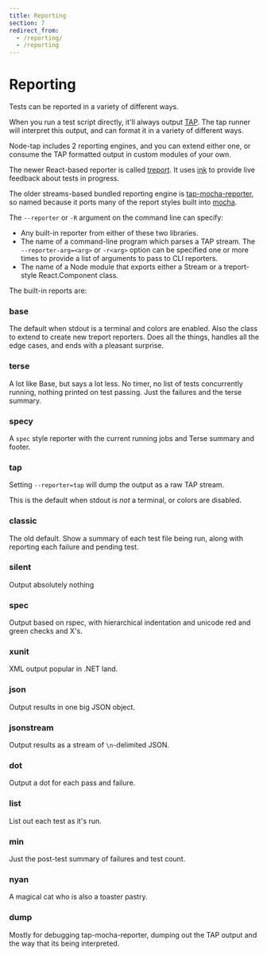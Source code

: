 ```yaml
---
title: Reporting
section: 7
redirect_from:
  - /reporting/
  - /reporting
---
```


# Reporting

Tests can be reported in a variety of different ways.

When you run a test script directly, it'll always output
[TAP](/tap-protocol/).  The tap runner will interpret this
output, and can format it in a variety of different ways.

Node-tap includes 2 reporting engines, and you can extend either one, or
consume the TAP formatted output in custom modules of your own.

The newer React-based reporter is called [treport](http://npm.im/treport).  It
uses [ink](http://npm.im/ink) to provide live feedback about tests in progress.

The older streams-based bundled reporting engine is
[tap-mocha-reporter](http://npm.im/tap-mocha-reporter), so named because it
ports many of the report styles built into
[mocha](http://mochajs.org/#reporters).

The `--reporter` or `-R` argument on the command line can specify:

- Any built-in reporter from either of these two libraries.
- The name of a command-line program which parses a TAP stream.  The
  `--reporter-arg=<arg>` or `-r<arg>` option can be specified one or more times
  to provide a list of arguments to pass to CLI reporters.
- The name of a Node module that exports either a Stream or a treport-style
  React.Component class.

The built-in reports are:

### base

The default when stdout is a terminal and colors are enabled.  Also the class
to extend to create new treport reporters.  Does all the things, handles all
the edge cases, and ends with a pleasant surprise.

### terse

A lot like Base, but says a lot less.  No timer, no list of tests concurrently
running, nothing printed on test passing.  Just the failures and the terse
summary.

### specy

A `spec` style reporter with the current running jobs and Terse summary and
footer.

### tap

Setting `--reporter=tap` will dump the output as a raw TAP stream.

This is the default when stdout is _not_ a terminal, or colors are disabled.

### classic

The old default.  Show a summary of each test file being run, along with
reporting each failure and pending test.

### silent

Output absolutely nothing

### spec

Output based on rspec, with hierarchical indentation and unicode red and green
checks and X's.

### xunit

XML output popular in .NET land.

### json

Output results in one big JSON object.

### jsonstream

Output results as a stream of `\n`-delimited JSON.

### dot

Output a dot for each pass and failure.

### list

List out each test as it's run.

### min

Just the post-test summary of failures and test count.

### nyan

A magical cat who is also a toaster pastry.

### dump

Mostly for debugging tap-mocha-reporter, dumping out the TAP
output and the way that its being interpreted.
